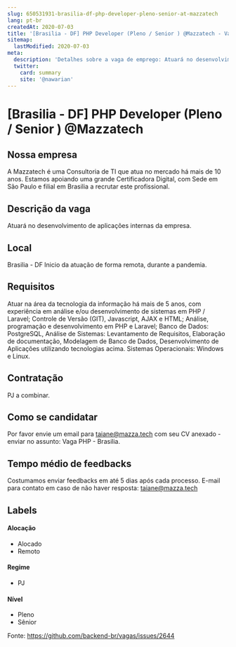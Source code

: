 ```yaml
---
slug: 650531931-brasilia-df-php-developer-pleno-senior-at-mazzatech
lang: pt-br
createdAt: 2020-07-03
title: '[Brasilia - DF] PHP Developer (Pleno / Senior ) @Mazzatech - Vaga de Emprego'
sitemap:
  lastModified: 2020-07-03
meta:
  description: 'Detalhes sobre a vaga de emprego: Atuará no desenvolvimento de aplicações internas da empresa.'
  twitter:
    card: summary
    site: '@nawarian'
---
```


# [Brasilia - DF] PHP Developer (Pleno / Senior ) @Mazzatech

## Nossa empresa
A Mazzatech é uma Consultoria de TI que atua no mercado há mais de 10 anos. Estamos apoiando uma grande Certificadora Digital, com Sede em São Paulo e filial em Brasilia a recrutar este profissional.

## Descrição da vaga
Atuará no desenvolvimento de aplicações internas da empresa.

## Local
Brasilia - DF
Inicio da atuação de forma remota, durante a pandemia.

## Requisitos
Atuar na área da tecnologia da informação há mais de 5 anos, com experiência em análise e/ou desenvolvimento de sistemas em PHP / Laravel;
Controle de Versão (GIT), Javascript, AJAX e HTML;
Análise, programação e desenvolvimento em PHP e Laravel;
Banco de Dados: PostgreSQL,
Análise de Sistemas: Levantamento de Requisitos, Elaboração de documentação, Modelagem de Banco de Dados, Desenvolvimento de Aplicações utilizando tecnologias acima.
Sistemas Operacionais: Windows e Linux.

## Contratação
PJ a combinar.

## Como se candidatar
Por favor envie um email para taiane@mazza.tech com seu CV anexado - enviar no assunto: Vaga PHP - Brasilia.

## Tempo médio de feedbacks
Costumamos enviar feedbacks em até 5 dias após cada processo.
E-mail para contato em caso de não haver resposta: taiane@mazza.tech

## Labels

#### Alocação
- Alocado
- Remoto

#### Regime
- PJ

#### Nível
- Pleno
- Sênior




Fonte: https://github.com/backend-br/vagas/issues/2644